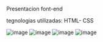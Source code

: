 Presentacion font-end

tegnologias utilizadas: HTML- CSS


![image](https://user-images.githubusercontent.com/71113346/164800635-a3d574ec-d103-4324-bd29-83758e75b0b0.png)
![image](https://user-images.githubusercontent.com/71113346/164800658-c57ba89d-da3c-481e-8a1f-5e9ff3995e16.png)
![image](https://user-images.githubusercontent.com/71113346/164801890-d9c6380d-c076-4575-8aa1-d109f6a6f6ac.png)
![image](https://user-images.githubusercontent.com/71113346/164800703-51bed680-4b47-47a2-a2f7-07d28159c11c.png)
